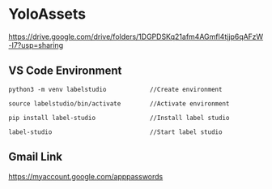# YoloAssets

https://drive.google.com/drive/folders/1DGPDSKq21afm4AGmfl4tjjp6qAFzW-I7?usp=sharing

## VS Code Environment
```
python3 -m venv labelstudio            //Create environment

source labelstudio/bin/activate        //Activate environment

pip install label-studio               //Install label studio

label-studio                           //Start label studio
```

## Gmail Link

https://myaccount.google.com/apppasswords
